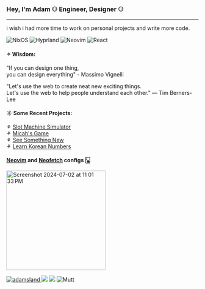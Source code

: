 ### Hey, I'm Adam ⚇ Engineer, Designer ⚆
----------------------------------------
i wish i had more time to work on personal projects and write more code.

![NixOS](https://img.shields.io/badge/NixOS-NixOS?style=flat&logo=NixOS&logoColor=white&color=%235277C3)
![Hyprland](https://img.shields.io/badge/Hyprland-Hyprland?style=flat&logo=Hyprland&logoColor=white&color=%2358E1FF)
![Neovim](https://img.shields.io/badge/Neovim-Neovim?style=flat&logo=Neovim&logoColor=white&color=%2357A143)
![React](https://img.shields.io/badge/React-React?style=flat&logo=React&logoColor=white&color=%2361DAFB)


#### ✧ Wisdom:

"If you can design one thing, <br>
you can design everything" - Massimo Vignelli

"Let's use the web to create neat new exciting things. <br>
Let's use the web to help people understand each other."
— Tim Berners-Lee 

#### ☼ Some Recent Projects:
⚘ <a href="https://github.com/AdamDavisDeveloper/slot-machine" target="_blank">Slot Machine Simulator</a> <br>
⚘ <a href="https://github.com/AdamDavisDeveloper/micahs-game" target="_blank">Micah's Game</a> <br>
⚘ <a href="https://see-something-new.netlify.app/" target="_blank">See Something New</a> <br>
⚘ <a href="https://learn-korean-numbers.netlify.app/" target="_blank">Learn Korean Numbers<a/> <br>

#### <a href="https://github.com/AdamDavisDeveloper/neovim-config" target="_blank">Neovim</a> and <a href="https://github.com/AdamDavisDeveloper/neofetch-config">Neofetch</a> configs 🃛

<img width="260" alt="Screenshot 2024-07-02 at 11 01 33 PM" src="https://github.com/AdamDavisDeveloper/AdamDavisDeveloper/assets/68540487/00a5a47a-25d2-424f-8da1-8b74f6e5a70e">

<a href="https://adams.land/" target="_blank"> ![adamsland](https://github.com/AdamDavisDeveloper/AdamDavisDeveloper/assets/68540487/aec7ef32-beb7-4ad1-8169-006c9c34efc0) <a/> 
<img src="https://anlucas.neocities.org/263gggk.gif" /> <img src="https://anlucas.neocities.org/affection.gif" />
![Mutt](https://github.com/AdamDavisDeveloper/adams-portfolio/assets/68540487/e0fec7e7-116a-43c5-bfb6-51dbcebd61f8)
